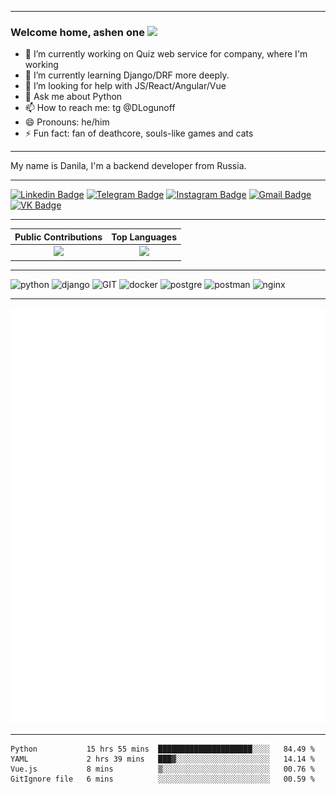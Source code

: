 -------
### Welcome home, ashen one <img src="https://raw.githubusercontent.com/kedow132/kedow132/master/bonfire.gif" width="31px"> 


- 🔭 I’m currently working on Quiz web service for company, where I'm working
- 🌱 I’m currently learning Django/DRF more deeply.
- 🤔 I’m looking for help with JS/React/Angular/Vue
- 💬 Ask me about Python
- 📫 How to reach me: tg @DLogunoff
- 😄 Pronouns: he/him
- ⚡ Fun fact: fan of deathcore, souls-like games and cats
-------
<p>
      My name is Danila, I'm a backend developer from Russia. 
 </p>
 
-------

[![Linkedin Badge](https://img.shields.io/badge/-danilalogunov-blue?style=flat-square&logo=Linkedin&logoColor=white&link=https://www.linkedin.com/in/logunovdanila/)](https://www.linkedin.com/in/logunovdanila/)
[![Telegram Badge](https://img.shields.io/badge/-DLogunoff-blue?style=flat-square&logo=Telegram&logoColor=white&link=https://t.me/DLogunoff)](https://t.me/DLogunoff)
[![Instagram Badge](https://img.shields.io/badge/-dlogunoff-purple?style=flat-square&logo=instagram&logoColor=white&link=https://www.instagram.com/dlogunoff/)](https://www.instagram.com/dlogunoff/)
[![Gmail Badge](https://img.shields.io/badge/-danilalogunov13@gmail.com-c14438?style=flat-square&logo=Gmail&logoColor=white&link=mailto:danilalogunov13@gmail.com)](mailto:danilalogunov13@gmail.com)
[![VK Badge](https://img.shields.io/badge/-Данила&#32;Логунов-blue?style=flat-square&logo=VK&logoColor=white&link=https://vk.com/kedoow)](https://vk.com/kedoow)

-------

Public Contributions             |  Top Languages
:-------------------------:|:-------------------------:
![](https://github-readme-stats.vercel.app/api?username=DLogunoff&show_icons=true&count_private=true&bg_color=30,e96443,904e95&title_color=fff&text_color=fff)  |  ![](https://github-readme-stats.vercel.app/api/top-langs/?username=DLogunoff&layout=compact&bg_color=30,e96443,904e95&title_color=fff&text_color=fff&hide=html,css)

-------

<p>
      <img src="https://www.vectorlogo.zone/logos/python/python-icon.svg" alt="python" width="55" height="55"/>
      <img src="https://www.vectorlogo.zone/logos/djangoproject/djangoproject-icon.svg" alt="django" width="55" height="55"/>
      <img src="https://www.vectorlogo.zone/logos/git-scm/git-scm-icon.svg" alt="GIT" width="55" height="55"/> 
      <img src="https://www.vectorlogo.zone/logos/docker/docker-official.svg" alt="docker" width="60" height="50"/>
      <img src="https://www.vectorlogo.zone/logos/postgresql/postgresql-icon.svg" alt="postgre" width="45" height="55"/>
      <img src="https://www.vectorlogo.zone/logos/getpostman/getpostman-icon.svg" alt="postman" width="45" height="55"/>
      <img src="https://www.vectorlogo.zone/logos/nginx/nginx-icon.svg" alt="nginx" width="45" height="55"/>
</p>

-------

![Metrics](/github-metrics.svg)

-------
<!--START_SECTION:waka-->
```text
Python           15 hrs 55 mins  █████████████████████░░░░   84.49 % 
YAML             2 hrs 39 mins   ███▓░░░░░░░░░░░░░░░░░░░░░   14.14 % 
Vue.js           8 mins          ▒░░░░░░░░░░░░░░░░░░░░░░░░   00.76 % 
GitIgnore file   6 mins          ░░░░░░░░░░░░░░░░░░░░░░░░░   00.59 % 
```
<!--END_SECTION:waka-->






